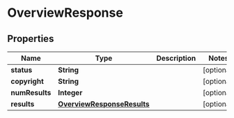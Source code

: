 

# OverviewResponse


## Properties

| Name | Type | Description | Notes |
|------------ | ------------- | ------------- | -------------|
|**status** | **String** |  |  [optional] |
|**copyright** | **String** |  |  [optional] |
|**numResults** | **Integer** |  |  [optional] |
|**results** | [**OverviewResponseResults**](OverviewResponseResults.md) |  |  [optional] |



